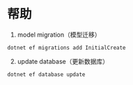 # 帮助

1. model migration（模型迁移） 

```shell
dotnet ef migrations add InitialCreate
```

2. update database（更新数据库）

```powershell
dotnet ef database update
```